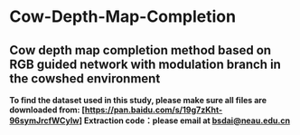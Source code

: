 # Cow-Depth-Map-Completion
## Cow depth map completion method based on RGB guided network with modulation branch in the cowshed environment

**To find the dataset used in this study, please make sure all files are downloaded from: [https://pan.baidu.com/s/19g7zKht-96symJrcfWCylw] Extraction code：please email at bsdai@neau.edu.cn**
